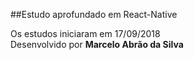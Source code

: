 ##Estudo aprofundado em React-Native

Os estudos iniciaram em 17/09/2018  
Desenvolvido por **Marcelo Abrão da Silva**

